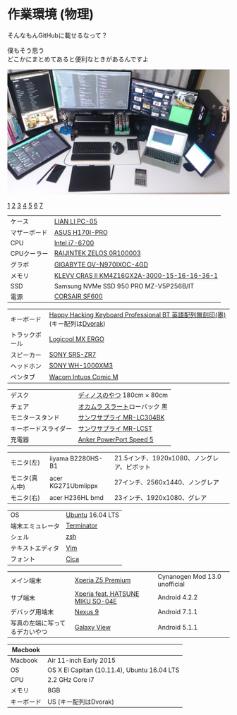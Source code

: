 
作業環境 (物理)
================================================================================

そんなもんGitHubに載せるなって？

僕もそう思う  
どこかにまとめてあると便利なときがあるんですよ

![0](https://raw.githubusercontent.com/wcaokaze/environment/master/imgs/0.jpg)

[1](https://raw.githubusercontent.com/wcaokaze/environment/master/imgs/1.jpg)
[2](https://raw.githubusercontent.com/wcaokaze/environment/master/imgs/2.jpg)
[3](https://raw.githubusercontent.com/wcaokaze/environment/master/imgs/3.jpg)
[4](https://raw.githubusercontent.com/wcaokaze/environment/master/imgs/4.jpg)
[5](https://raw.githubusercontent.com/wcaokaze/environment/master/imgs/5.jpg)
[6](https://raw.githubusercontent.com/wcaokaze/environment/master/imgs/6.jpg)
[7](https://raw.githubusercontent.com/wcaokaze/environment/master/imgs/7.jpg)


|              |                                                                                                                                                                                                                                       |
|--------------|---------------------------------------------------------------------------------------------------------------------------------------------------------------------------------------------------------------------------------------|
| ケース       | [LIAN LI PC-05](http://www.lian-li.com/pc-05/)                                                                                                                                                                                        |
| マザーボード | [ASUS H170I-PRO](https://www.asus.com/jp/Motherboards/H170I-PRO/)                                                                                                                                                                     |
| CPU          | [Intel i7-6700](https://ark.intel.com/content/www/jp/ja/ark/products/88196/intel-core-i7-6700-processor-8m-cache-up-to-4-00-ghz.html)                                                                                                 |
| CPUクーラー  | [RAIJINTEK ZELOS 0R100003](http://www.raijintek.com/jp/products_detail.php?ProductID=8)                                                                                                                                               |
| グラボ       | [GIGABYTE GV-N970IXOC-4GD](https://www.gigabyte.com/jp/Graphics-Card/GV-N970IXOC-4GD#ov)                                                                                                                                              |
| メモリ       | [KLEVV CRAS II KM4Z16GX2A-3000-15-16-16-36-1](http://www.klevv.com/kjp/products_details/memory/Klevv_CrasII.php)                                                                                                                      |
| SSD          | Samsung NVMe SSD 950 PRO MZ-V5P256B/IT                                                                                                                                                                                                |
| 電源         | [CORSAIR SF600](https://www.corsair.com/ja/ja/%E3%82%AB%E3%83%86%E3%82%B4%E3%83%AA%E3%83%BC/%E8%A3%BD%E5%93%81/%E9%9B%BB%E6%BA%90%E3%83%A6%E3%83%8B%E3%83%83%E3%83%88/SF-Series%E2%84%A2-80-PLUS-Gold-Power-Supplies/p/CP-9020105-JP) |

|                |                                                                                                                                                                                             |
|----------------|---------------------------------------------------------------------------------------------------------------------------------------------------------------------------------------------|
| キーボード     | [Happy Hacking Keyboard Professional BT 英語配列無刻印(墨)](https://www.pfu.fujitsu.com/hhkeyboard/lineup/pdkb600bn.html) (キー配列は[Dvorak](https://github.com/wcaokaze/wcaokaze-dvorak)) |
| トラックボール | [Logicool MX ERGO](https://www.logicool.co.jp/ja-jp/product/mx-ergo-wireless-trackball-mouse)                                                                                               |
| スピーカー     | [SONY SRS-ZR7](https://www.sony.jp/active-speaker/products/SRS-ZR7/)                                                                                                                        |
| ヘッドホン     | [SONY WH-1000XM3](https://www.sony.jp/headphone/products/WH-1000XM3/)                                                                                                                       |
| ペンタブ       | [Wacom Intuos Comic M](https://www.wacom.com/ja-jp/products/pen-tablets/intuos-comic-m)                                                                                                     |

|                      |                                                                                         |
|----------------------|-----------------------------------------------------------------------------------------|
| デスク               | [ディノスのやつ](https://www.dinos.co.jp/p/1300400638/) 180cm × 80cm                    |
| チェア               | [オカムラ スラート](http://www.okamura.co.jp/product/seating/sulato/)ローバック 黒      |
| モニタースタンド     | [サンワサプライ MR-LC304BK](https://www.sanwa.co.jp/product/syohin.asp?code=MR-LC304BK) |
| キーボードスライダー | [サンワサプライ MR-LCST](https://www.sanwa.co.jp/product/syohin.asp?code=MR-LCST)       |
| 充電器               | [Anker PowerPort Speed 5](https://www.ankerjapan.com/item/A2054.html)                   |

|                |                    |                                             |
|----------------|--------------------|---------------------------------------------|
| モニタ(左)     | iiyama B2280HS-B1  | 21.5インチ、1920x1080、ノングレア、ピボット |
| モニタ(真ん中) | acer KG271Ubmiippx | 27インチ、2560x1440、ノングレア             |
| モニタ(右)     | acer H236HL bmd    | 23インチ、1920x1080、グレア                 |

|                  |                                                     |
|------------------|-----------------------------------------------------|
| OS               | [Ubuntu](https://ubuntu.com/) 16.04 LTS             |
| 端末エミュレータ | [Terminator](https://gnometerminator.blogspot.com/) |
| シェル           | [zsh](http://www.zsh.org/)                          |
| テキストエディタ | [Vim](https://www.vim.org/)                         |
| フォント         | [Cica](https://github.com/miiton/Cica)              |

|                                |                                                                                                        |                               |
|--------------------------------|--------------------------------------------------------------------------------------------------------|-------------------------------|
| メイン端末                     | [Xperia Z5 Premium](https://www.sonymobile.co.jp/xperia/docomo/so-03h/)                                | Cynanogen Mod 13.0 unofficial |
| サブ端末                       | [Xperia feat. HATSUNE MIKU SO-04E](https://www.nttdocomo.co.jp/support/utilization/product/so04emiku/) | Android 4.2.2                 |
| デバッグ用端末                 | [Nexus 9](https://www.htc.com/jp/tablets/nexus-9/)                                                     | Android 7.1.1                 |
| 写真の左端に写ってるデカいやつ | [Galaxy View](https://www.galaxymobile.jp/business/galaxy-view/)                                       | Android 5.1.1                 |

| Macbook    |                                             |
|------------|---------------------------------------------|
| Macbook    | Air 11-inch Early 2015                      |
| OS         | OS X El Capitan (10.11.4), Ubuntu 16.04 LTS |
| CPU        | 2.2 GHz Core i7                             |
| メモリ     | 8GB                                         |
| キーボード | US (キー配列はDvorak)                       |

